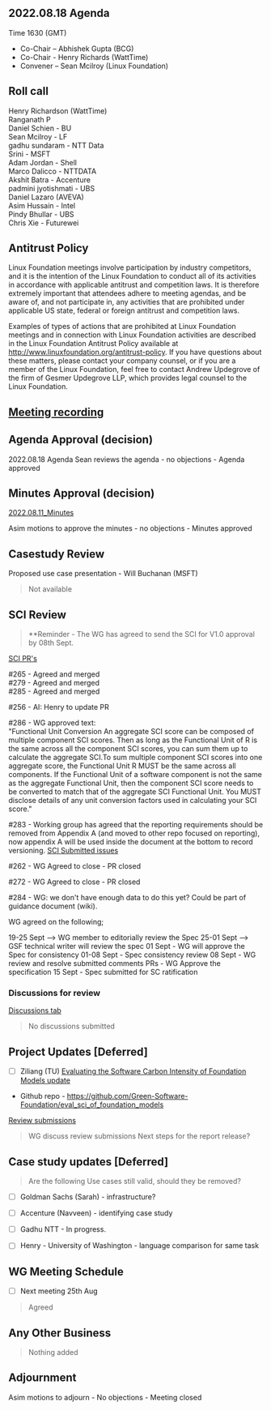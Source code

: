 ## 2022.08.18 Agenda

Time 1630 (GMT)

- Co-Chair – Abhishek Gupta (BCG)
- Co-Chair - Henry Richards (WattTime)
- Convener – Sean Mcilroy (Linux Foundation)

## Roll call
Henry Richardson (WattTime)<br>
Ranganath P<br>
Daniel Schien - BU<br>
Sean Mcilroy - LF<br>
gadhu sundaram - NTT Data<br>
Srini - MSFT<br>
Adam Jordan - Shell<br>
Marco Dalicco - NTTDATA<br>
Akshit Batra - Accenture<br>
padmini jyotishmati - UBS<br>
Daniel Lazaro (AVEVA)<br>
Asim Hussain - Intel<br>
Pindy Bhullar - UBS<br>
Chris Xie - Futurewei<br>

## Antitrust Policy
Linux Foundation meetings involve participation by industry competitors, and it is the intention of the Linux Foundation to conduct 
all of its activities in accordance with applicable antitrust and competition laws. 
It is therefore extremely important that attendees adhere to meeting agendas, and be aware of, and not participate in, any activities 
that are prohibited under applicable US state, federal or foreign antitrust and competition laws.

Examples of types of actions that are prohibited at Linux Foundation meetings and in connection with Linux Foundation activities are 
described in the Linux Foundation Antitrust Policy available at http://www.linuxfoundation.org/antitrust-policy. 
If you have questions about these matters, please contact your company counsel, or if you are a member of the Linux Foundation, 
feel free to contact Andrew Updegrove of the firm of Gesmer Updegrove LLP, which provides legal counsel to the Linux Foundation.
  
## [Meeting recording](https://docs.google.com/document/d/1WeRybJv8a8vunyRe9AawSqP0feVfe2PJ0KKiAGkI7kQ/edit?usp=sharing)

## Agenda Approval (decision) 

2022.08.18 Agenda
Sean reviews the agenda - no objections - Agenda approved

## Minutes Approval (decision) 

[2022.08.11_Minutes](https://github.com/Green-Software-Foundation/standards_wg/blob/main/Agenda_Minutes/2022.08.11.Minutes.md)

Asim motions to approve the minutes - no objections - Minutes approved

## Casestudy Review

Proposed use case presentation - Will Buchanan (MSFT)

> Not available

## SCI Review

> **Reminder - The WG has agreed to send the SCI for V1.0 approval by 08th Sept.

[SCI PR's](https://github.com/Green-Software-Foundation/software_carbon_intensity/pulls)

#265 - Agreed and merged<br>
#279 - Agreed and merged<br>
#285 - Agreed and merged<br>

#256 - AI: Henry to update PR<br>

#286 - WG approved text:<br>
"Functional Unit Conversion
An aggregate SCI score can be composed of multiple component SCI scores.
Then as long as the Functional Unit of R is the same across all the component SCI scores, you can sum them up to calculate the aggregate SCI.To sum multiple component SCI scores into one aggregate score, the Functional Unit R MUST be the same across all components.
If the Functional Unit of a software component is not the same as the aggregate Functional Unit, then the component SCI score needs to be converted to match that of the aggregate SCI Functional Unit. You MUST disclose details of any unit conversion factors used in calculating your SCI score."

#283 - Working group has agreed that the reporting requirements should be removed from Appendix A (and moved to other repo focused on reporting), now appendix A will be used inside the document at the bottom to record versioning.
[SCI Submitted issues](https://github.com/Green-Software-Foundation/software_carbon_intensity/issues)

#262 - WG Agreed to close - PR closed

#272 - WG Agreed to close - PR closed

#284 - WG: we don't have enough data to do this yet? Could be part of guidance document (wiki).

WG agreed on the following;

19-25 Sept --> WG member to editorially review the Spec
25-01 Sept --> GSF technical writer will review the spec
01 Sept - WG will approve the Spec for consistency 
01-08 Sept - Spec consistency review
08 Sept - WG review and resolve submitted comments PRs - WG Approve the specification
15 Sept -  Spec submitted for SC ratification

### Discussions for review 

[Discussions tab](https://github.com/Green-Software-Foundation/software_carbon_intensity/discussions)

> No discussions submitted
 
## Project Updates [Deferred]
    
- [ ] Ziliang (TU) [Evaluating the Software Carbon Intensity of Foundation Models update](https://github.com/Green-Software-Foundation/eval_sci_of_foundation_models)
 - Github repo - https://github.com/Green-Software-Foundation/eval_sci_of_foundation_models

[Review submissions](https://github.com/Green-Software-Foundation/eval_sci_of_foundation_models/issues)

> WG discuss review submissions
> Next steps for the report release?

## Case study updates [Deferred]

> Are the following Use cases still valid, should they be removed?

- [ ] Goldman Sachs (Sarah) - infrastructure?

- [ ] Accenture (Navveen) - identifying case study 

- [ ]  Gadhu NTT - In progress.

- [ ]  Henry - University of Washington - language comparison for same task 

## WG Meeting Schedule

- [ ]  Next meeting 25th Aug

> Agreed

## Any Other Business

> Nothing added

## Adjournment

Asim motions to adjourn - No objections - Meeting closed
